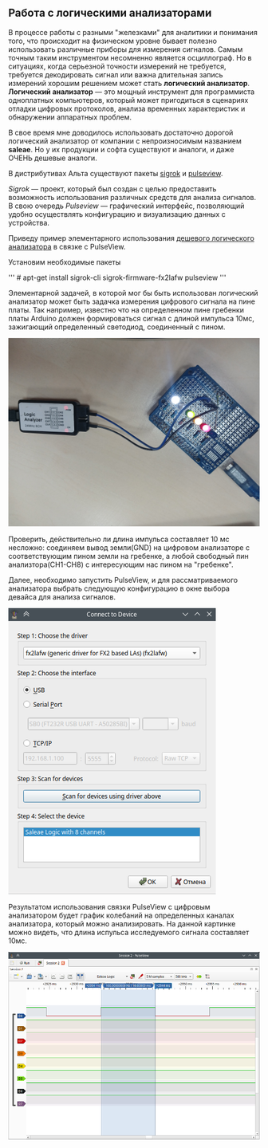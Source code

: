 ## Работа с логическими анализаторами

В процессе работы с разными "железками" для аналитики и понимания того, что происходит на физическом уровне бывает полезно использовать различные приборы для измерения сигналов. Самым точным таким инструментом несомненно является осциллограф. Но в ситуациях, когда серьезной точности измерений не требуется, требуется декодировать сигнал или важна длительная запись измерений хорошим решением может стать **логический анализатор**. **Логический анализатор** — это мощный инструмент для программиста одноплатных компьютеров, который может пригодиться в сценариях отладки цифровых протоколов, анализа временных характеристик и обнаружении аппаратных проблем.

В свое время мне доводилось использовать достаточно дорогой логический анализатор от компании с непроизносимым названием **saleae**. Но у их продукции и софта существуют и аналоги, и даже ОЧЕНЬ дешевые аналоги.

В дистрибутивах Альта существуют пакеты [sigrok](https://packages.altlinux.org/en/sisyphus/srpms/sigrok-cli/) и [pulseview](https://packages.altlinux.org/en/sisyphus/srpms/pulseview/).

*Sigrok* — проект, который был создан с целью предоставить возможность использования различных средств для анализа сигналов. В свою очередь *Pulseview* — графический интерфейс, позволяющий удобно осуществлять конфигурацию и визуализацию данных с устройства.

Приведу пример элементарного использования [дешевого логического анализатора](https://www.ozon.ru/product/logicheskiy-analizator-tsifrovyh-signalov-na-8-kanalov-usb-arm-fpga-u-631061160/) в связке с PulseView.

Установим необходимые пакеты

'''
\# apt-get install sigrok-cli sigrok-firmware-fx2lafw pulseview
'''

Элементарной задачей, в которой мог бы быть использован логический анализатор может быть задачка измерения цифрового сигнала на пине платы. Так например, известно что на определенном пине гребенки платы Arduino должен формироваться сигнал с длиной импульса 10мс, зажигающий определенный светодиод, соединенный с пином. 


![Цифровой анализатор и плата](/pictures/Цировой%20анализатор%20и%20плата.jpg)

Проверить, действительно ли длина импульса составляет 10 мс несложно: соединяем вывод земли(GND) на цифровом анализаторе с соответствующим пином земли на гребенке, а любой свободный пин анализтора(CH1-CH8) с интересующим нас пином на "гребенке".


Далее, необходимо запустить PulseView, и для рассматриваемого анализатора выбрать следующую конфигурацию в окне выбора девайса для анализа сигналов.

![Настройка PulseView](/pictures/Настройка%20PulseView.png)


Результатом использования связки PulseView с цифровым анализатором будет график колебаний на определенных каналах анализатора, который можно анализировать. На данной картинке можно видеть, что длина испульса исследуемого сигнала составляет 10мс.


![Демо PulseView](/pictures/Демо%20PulseView.png)


